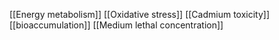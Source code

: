 [[Energy metabolism]]
[[Oxidative stress]]
[[Cadmium toxicity]]
[[bioaccumulation]]
[[Medium lethal concentration]]
